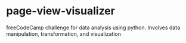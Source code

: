 # page-view-visualizer

freeCodeCamp challenge for data analysis using python. Involves data manipulation, transformation, and visualization
